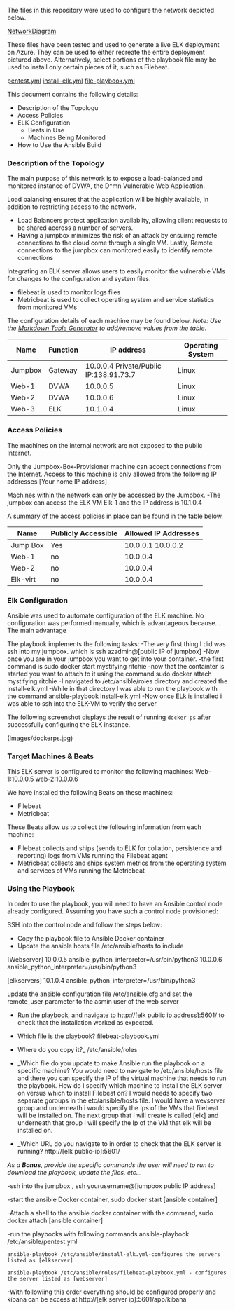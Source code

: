 The files in this repository were used to configure the network depicted below.

[NetworkDiagram](Diagrams/NetworkDiagram.jpg)

These files have been tested and used to generate a live ELK deployment on Azure. 
They can be used to either recreate the entire deployment pictured above. 
Alternatively, select portions of the playbook file may be used to install only certain pieces of it, such as Filebeat.

  [pentest.yml](Ansible/pentest.yml.txt)
  [install-elk.yml](Ansible/install-elk.yml.txt)
  [file-playbook.yml](Ansible/file-playbook.yml.txt)

This document contains the following details:
- Description of the Topologu
- Access Policies
- ELK Configuration
  - Beats in Use
  - Machines Being Monitored
- How to Use the Ansible Build


### Description of the Topology

The main purpose of this network is to expose a load-balanced and monitored instance of DVWA, the D*mn Vulnerable Web Application.

Load balancing ensures that the application will be highly available, in addition to restricting access to the network.
   - Load Balancers protect application availabilty, allowing client requests to be shared accross a number of servers.
   - Having a jumpbox minimizes the risk of an attack by ensuirng remote connections to the cloud come through a single VM. 
     Lastly, Remote connections to the jumpbox can monitored easily to identify remote connections


Integrating an ELK server allows users to easily monitor the vulnerable VMs for changes to the configuration and system files.
- filebeat is used to monitor logs files
- Metricbeat is used to collect operating system and service statistics from monitored VMs

The configuration details of each machine may be found below.
_Note: Use the [Markdown Table Generator](http://www.tablesgenerator.com/markdown_tables) to add/remove values from the table_.

| Name    | Function | IP address                             | Operating System |
|---------|----------|----------------------------------------|------------------|
| Jumpbox | Gateway  | 10.0.0.4 Private/Public IP:138.91.73.7 | Linux            |
| Web-1   | DVWA     | 10.0.0.5                               | Linux            |
| Web-2   | DVWA     | 10.0.0.6                               | Linux            |
| Web-3   | ELK      | 10.1.0.4                               | Linux            |
### Access Policies

The machines on the internal network are not exposed to the public Internet. 

Only the Jumpbox-Box-Provisioner machine can accept connections from the Internet. 
Access to this machine is only allowed from the following IP addresses:[Your home IP address]


Machines within the network can only be accessed by the Jumpbox.
  -The jumpbox can access the ELK VM Elk-1 and the IP address is 10.1.0.4

A summary of the access policies in place can be found in the table below.

| Name     | Publicly Accessible | Allowed IP Addresses |
|----------|---------------------|----------------------|
| Jump Box | Yes                 | 10.0.0.1 10.0.0.2    |
| Web-1    | no                  | 10.0.0.4             |
| Web-2    | no                  | 10.0.0.4             |
| Elk-virt | no                  | 10.0.0.4             |


### Elk Configuration

Ansible was used to automate configuration of the ELK machine. No configuration was performed manually, which is advantageous because...
The main advantage

The playbook implements the following tasks:
-The very first thing I did was ssh into my jumpbox. which is ssh azadmin@[public IP of jumpbox]
-Now once you are in your jumpbox you want to get into your container.
   -the first command is sudo docker start mystifying ritchie
   -now that the containter is started you want to attach to it using the command sudo docker attach mystifying ritchie
-I navigated to /etc/ansible/roles directory and created the install-elk.yml
-While in that directory I was able to run the playbook with the command ansible-playbook install-elk.yml
-Now once ELk is installed i was able to ssh into the ELK-VM to verify the server

The following screenshot displays the result of running `docker ps` after successfully configuring the ELK instance.

(Images/dockerps.jpg)

### Target Machines & Beats
This ELK server is configured to monitor the following machines:
Web-1:10.0.0.5
web-2:10.0.0.6

We have installed the following Beats on these machines:
- Filebeat
- Metricbeat

These Beats allow us to collect the following information from each machine:
- Filebeat collects and ships (sends to ELK for collation, persistence and reporting) logs from VMs running the Filebeat agent
- Metricbeat collects and ships system metrics from the operating system and services of VMs running the Metricbeat


### Using the Playbook
In order to use the playbook, you will need to have an Ansible control node already configured. Assuming you have such a control node provisioned: 

SSH into the control node and follow the steps below:
- Copy the playbook file to Ansible Docker container
- Update the ansible hosts file /etc/ansible/hosts to include

[Webserver]
10.0.0.5 ansible_python_interpreter=/usr/bin/python3
10.0.0.6 ansible_python_interpreter=/usr/bin/python3

[elkservers]
10.1.0.4 ansible_python_interpreter=/usr/bin/python3

update the ansible configuration file /etc/ansible.cfg and set the remote_user parameter to the asmin user of the web server
- Run the playbook, and navigate to http://[elk public ip address]:5601/ to check that the installation worked as expected.


- Which file is the playbook? filebeat-playbook.yml 
- Where do you copy it?_ /etc/ansible/roles
- _Which file do you update to make Ansible run the playbook on a specific machine? You would need to navigate to /etc/ansible/hosts file and there you can specify the IP of the virtual machine that needs to run the playbook.
How do I specify which machine to install the ELK server on versus which to install Filebeat on? I would needs to specify two separate goroups in the etc/ansible/hosts file. I would have a wevserver group and underneath i would specify the Ips of the VMs that filebeat will be installed on. The next group that I will create is called [elk] and underneath that group I will specify the Ip of the VM that elk will be installed on.
- _Which URL do you navigate to in order to check that the ELK server is running? http://[elk public-ip]:5601/

_As a **Bonus**, provide the specific commands the user will need to run to download the playbook, update the files, etc.__

-ssh into the jumpbox , ssh yourusername@[jumpbox public IP address]

-start the ansible Docker container, sudo docker start [ansible container]

-Attach a shell to the ansible docker container with the command, sudo docker attach [ansible container]

-run the playbooks with following commands
    ansible-playbook /etc/ansible/pentest.yml 

    ansible-playbook /etc/ansible/install-elk.yml-configures the servers listed as [elkserver]

    ansible-playbook /etc/ansible/roles/filebeat-playbook.yml - configures the server listed as [webserver]

-With followiing this order everything should be configured properly and kibana can be access at http://[elk server ip]:5601/app/kibana

